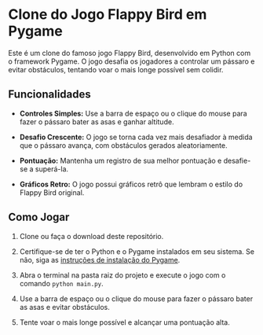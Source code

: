 # Clone do Jogo Flappy Bird em Pygame

Este é um clone do famoso jogo Flappy Bird, desenvolvido em Python com o framework Pygame. O jogo desafia os jogadores a controlar um pássaro e evitar obstáculos, tentando voar o mais longe possível sem colidir.

## Funcionalidades

- **Controles Simples:** Use a barra de espaço ou o clique do mouse para fazer o pássaro bater as asas e ganhar altitude.

- **Desafio Crescente:** O jogo se torna cada vez mais desafiador à medida que o pássaro avança, com obstáculos gerados aleatoriamente.

- **Pontuação:** Mantenha um registro de sua melhor pontuação e desafie-se a superá-la.

- **Gráficos Retro:** O jogo possui gráficos retrô que lembram o estilo do Flappy Bird original.

## Como Jogar

1. Clone ou faça o download deste repositório.

2. Certifique-se de ter o Python e o Pygame instalados em seu sistema. Se não, siga as [instruções de instalação do Pygame](https://www.pygame.org/wiki/GettingStarted).

3. Abra o terminal na pasta raiz do projeto e execute o jogo com o comando `python main.py`.

4. Use a barra de espaço ou o clique do mouse para fazer o pássaro bater as asas e evitar obstáculos.

5. Tente voar o mais longe possível e alcançar uma pontuação alta.
